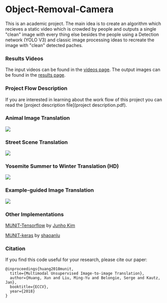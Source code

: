 # Object-Removal-Camera

This is an academic project. The main idea is to create an algorithm which recieves a static video which is crowded by people
and outputs a single "clean" image with every thing else besides the people using a Detection network (YOLO V3) and classic image processing ideas to recreate the image with "clean" detected paches.
 

### Results Videos
The input videos can be found in the [videos page](videos/).
The output images can be found in the [results page](results/).

### Project Flow Description

If you are interested in learning about the work flow of this project you can read the [project description file](project description.pdf).

### Animal Image Translation

![](results/animal.jpg)

### Street Scene Translation

![](results/street.jpg)

### Yosemite Summer to Winter Translation (HD)

![](results/summer2winter_yosemite.jpg)

### Example-guided Image Translation

![](results/example_guided.jpg)

### Other Implementations

[MUNIT-Tensorflow](https://github.com/taki0112/MUNIT-Tensorflow) by [Junho Kim](https://github.com/taki0112)

[MUNIT-keras](https://github.com/shaoanlu/MUNIT-keras) by [shaoanlu](https://github.com/shaoanlu)

### Citation

If you find this code useful for your research, please cite our paper:

```
@inproceedings{huang2018munit,
  title={Multimodal Unsupervised Image-to-image Translation},
  author={Huang, Xun and Liu, Ming-Yu and Belongie, Serge and Kautz, Jan},
  booktitle={ECCV},
  year={2018}
}
```
